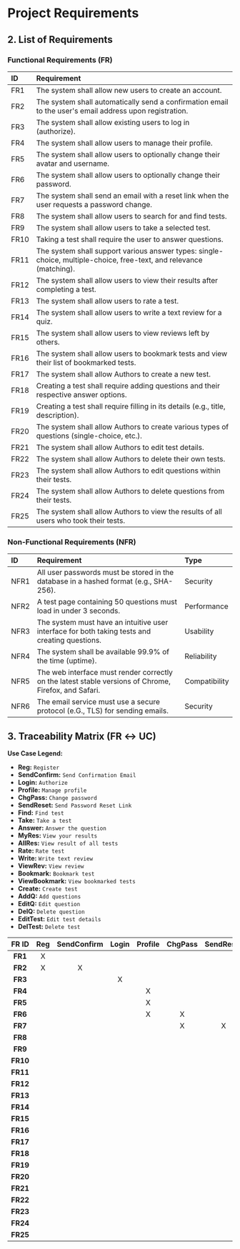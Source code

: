 # Project Requirements

## 2. List of Requirements

### Functional Requirements (FR)

| ID | Requirement |
| :--- | :--- |
| FR1 | The system shall allow new users to create an account. |
| FR2 | The system shall automatically send a confirmation email to the user's email address upon registration. |
| FR3 | The system shall allow existing users to log in (authorize). |
| FR4 | The system shall allow users to manage their profile. |
| FR5 | The system shall allow users to optionally change their avatar and username. |
| FR6 | The system shall allow users to optionally change their password. |
| FR7 | The system shall send an email with a reset link when the user requests a password change. |
| FR8 | The system shall allow users to search for and find tests. |
| FR9 | The system shall allow users to take a selected test. |
| FR10 | Taking a test shall require the user to answer questions. |
| FR11 | The system shall support various answer types: single-choice, multiple-choice, free-text, and relevance (matching). |
| FR12 | The system shall allow users to view their results after completing a test. |
| FR13 | The system shall allow users to rate a test. |
| FR14 | The system shall allow users to write a text review for a quiz. |
| FR15 | The system shall allow users to view reviews left by others. |
| FR16 | The system shall allow users to bookmark tests and view their list of bookmarked tests. |
| FR17 | The system shall allow Authors to create a new test. |
| FR18 | Creating a test shall require adding questions and their respective answer options. |
| FR19 | Creating a test shall require filling in its details (e.g., title, description). |
| FR20 | The system shall allow Authors to create various types of questions (single-choice, etc.). |
| FR21 | The system shall allow Authors to edit test details. |
| FR22 | The system shall allow Authors to delete their own tests. |
| FR23 | The system shall allow Authors to edit questions within their tests. |
| FR24 | The system shall allow Authors to delete questions from their tests. |
| FR25 | The system shall allow Authors to view the results of all users who took their tests. |

### Non-Functional Requirements (NFR)

| ID | Requirement | Type |
| :--- | :--- | :--- |
| NFR1 | All user passwords must be stored in the database in a hashed format (e.g., SHA-256). | Security |
| NFR2 | A test page containing 50 questions must load in under 3 seconds. | Performance |
| NFR3 | The system must have an intuitive user interface for both taking tests and creating questions. | Usability |
| NFR4 | The system shall be available 99.9% of the time (uptime). | Reliability |
| NFR5 | The web interface must render correctly on the latest stable versions of Chrome, Firefox, and Safari. | Compatibility |
| NFR6 | The email service must use a secure protocol (e.G., TLS) for sending emails. | Security |

## 3. Traceability Matrix (FR ↔ UC)

**Use Case Legend:**
* **Reg:** `Register`
* **SendConfirm:** `Send Confirmation Email`
* **Login:** `Authorize`
* **Profile:** `Manage profile`
* **ChgPass:** `Change password`
* **SendReset:** `Send Password Reset Link`
* **Find:** `Find test`
* **Take:** `Take a test`
* **Answer:** `Answer the question`
* **MyRes:** `View your results`
* **AllRes:** `View result of all tests`
* **Rate:** `Rate test`
* **Write:** `Write text review`
* **ViewRev:** `View review`
* **Bookmark:** `Bookmark test`
* **ViewBookmark:** `View bookmarked tests`
* **Create:** `Create test`
* **AddQ:** `Add questions`
* **EditQ:** `Edit question`
* **DelQ:** `Delete question`
* **EditTest:** `Edit test details`
* **DelTest:** `Delete test`

| FR ID | Reg | SendConfirm | Login | Profile | ChgPass | SendReset | Find | Take | Answer | MyRes | AllRes | Rate | Write | ViewRev | Bookmark | ViewBookmark | Create | AddQ | EditQ | DelQ | EditTest | DelTest |
| :---: | :---: | :---: | :---: | :---: | :---: | :---: | :---: | :---: | :---: | :---: | :---: | :---: | :---: | :---: | :---: | :---: | :---: | :---: | :---: | :---: | :---: | :---: |
| **FR1** | X | | | | | | | | | | | | | | | | | | | | | |
| **FR2** | X | X | | | | | | | | | | | | | | | | | | | |
| **FR3** | | | X | | | | | | | | | | | | | | | | | | |
| **FR4** | | | | X | | | | | | | | | | | | | | | | | |
| **FR5** | | | | X | | | | | | | | | | | | | | | | | |
| **FR6** | | | | X | X | | | | | | | | | | | | | | | |
| **FR7** | | | | | X | X | | | | | | | | | | | | | | |
| **FR8** | | | | | | | X | | | | | | | | | | | | | |
| **FR9** | | | | | | | | X | | | | | | | | | | | | |
| **FR10** | | | | | | | | X | X | | | | | | | | | | | |
| **FR11** | | | | | | | | | X | | | | | | | X | | | | |
| **FR12** | | | | | | | | | | X | | | | | | | | | | |
| **FR13** | | | | | | | | | | | | X | | | | | | | | |
| **FR14** | | | | | | | | | | | | | X | | | | | | | |
| **FR15** | | | | | | | | | | | | | | X | | | | | | |
| **FR16** | | | | | | | | | | | | | | | X | X | | | | | |
| **FR17** | | | | | | | | | | | | | | | | | X | | | | |
| **FR18** | | | | | | | | | | | | | | | | | X | X | | | |
| **FR19** | | | | | | | | | | | | | | | | | X | | | | X |
| **FR20** | | | | | | | | | | | | | | | | | | X | | | |
| **FR21** | | | | | | | | | | | | | | | | | | | | X |
| **FR22** | | | | | | | | | | | | | | | | | | | | | X |
| **FR23** | | | | | | | | | | | | | | | | | | X | | |
| **FR24** | | | | | | | | | | | | | | | | | | | X | |
| **FR25** | | | | | | | | | | | X | | | | | | | | | |
